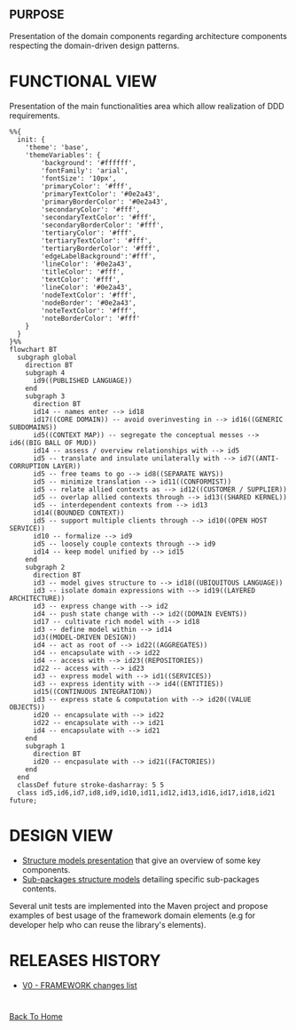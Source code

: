 ## PURPOSE
Presentation of the domain components regarding architecture components respecting the domain-driven design patterns.

# FUNCTIONAL VIEW
Presentation of the main functionalities area which allow realization of DDD requirements.

```mermaid
%%{
  init: {
    'theme': 'base',
    'themeVariables': {
        'background': '#ffffff',
        'fontFamily': 'arial',
        'fontSize': '10px',
        'primaryColor': '#fff',
        'primaryTextColor': '#0e2a43',
        'primaryBorderColor': '#0e2a43',
        'secondaryColor': '#fff',
        'secondaryTextColor': '#fff',
        'secondaryBorderColor': '#fff',
        'tertiaryColor': '#fff',
        'tertiaryTextColor': '#fff',
        'tertiaryBorderColor': '#fff',
        'edgeLabelBackground':'#fff',
        'lineColor': '#0e2a43',
        'titleColor': '#fff',
        'textColor': '#fff',
        'lineColor': '#0e2a43',
        'nodeTextColor': '#fff',
        'nodeBorder': '#0e2a43',
        'noteTextColor': '#fff',
        'noteBorderColor': '#fff'
    }
  }
}%%
flowchart BT
  subgraph global
    direction BT
    subgraph 4
      id9((PUBLISHED LANGUAGE))
    end
    subgraph 3
      direction BT
      id14 -- names enter --> id18
      id17((CORE DOMAIN)) -- avoid overinvesting in --> id16((GENERIC SUBDOMAINS))
      id5((CONTEXT MAP)) -- segregate the conceptual messes --> id6((BIG BALL OF MUD))
      id14 -- assess / overview relationships with --> id5
      id5 -- translate and insulate unilaterally with --> id7((ANTI-CORRUPTION LAYER))
      id5 -- free teams to go --> id8((SEPARATE WAYS))
      id5 -- minimize translation --> id11((CONFORMIST))
      id5 -- relate allied contexts as --> id12((CUSTOMER / SUPPLIER))
      id5 -- overlap allied contexts through --> id13((SHARED KERNEL))
      id5 -- interdependent contexts from --> id13
      id14((BOUNDED CONTEXT))
      id5 -- support multiple clients through --> id10((OPEN HOST SERVICE))
      id10 -- formalize --> id9
      id5 -- loosely couple contexts through --> id9
      id14 -- keep model unified by --> id15
    end
    subgraph 2
      direction BT
      id3 -- model gives structure to --> id18((UBIQUITOUS LANGUAGE))
      id3 -- isolate domain expressions with --> id19((LAYERED ARCHITECTURE))
      id3 -- express change with --> id2
      id4 -- push state change with --> id2((DOMAIN EVENTS))
      id17 -- cultivate rich model with --> id18
      id3 -- define model within --> id14
      id3((MODEL-DRIVEN DESIGN))
      id4 -- act as root of --> id22((AGGREGATES))
      id4 -- encapsulate with --> id22
      id4 -- access with --> id23((REPOSITORIES))
      id22 -- access with --> id23
      id3 -- express model with --> id1((SERVICES))
      id3 -- express identity with --> id4((ENTITIES))
      id15((CONTINUOUS INTEGRATION))
      id3 -- express state & computation with --> id20((VALUE OBJECTS))
      id20 -- encapsulate with --> id22
      id22 -- encapsulate with --> id21
      id4 -- encapsulate with --> id21
    end
    subgraph 1
      direction BT
      id20 -- encpasulate with --> id21((FACTORIES))
    end
  end
  classDef future stroke-dasharray: 5 5
  class id5,id6,id7,id8,id9,id10,id11,id12,id13,id16,id17,id18,id21 future;

```

# DESIGN VIEW

- [Structure models presentation](designview-structure-models.md) that give an overview of some key components.
- [Sub-packages structure models](designview-packages.md) detailing specific sub-packages contents.

Several unit tests are implemented into the Maven project and propose examples of best usage of the framework domain elements (e.g for developer help who can reuse the library's elements).

# RELEASES HISTORY
- [V0 - FRAMEWORK changes list](v0-changes.md)

#
[Back To Home](../README.md)
